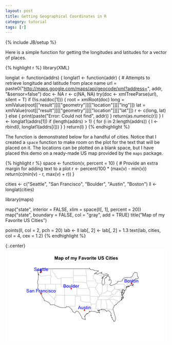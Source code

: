 ```yaml
---
layout: post
title: Getting Geographical Coordinates in R
category: tutorial
tags: [r]
---
```

{% include JB/setup %}





Here is a simple function for getting the longitudes and latitudes for a vector of places.


{% highlight r %}
library(XML)

longlat <- function(addrs) {
    longlat1 <- function(addr) {
        # Attempts to retrieve longitude and latitude from place name
        url = paste0("http://maps.google.com/maps/api/geocode/xml?address=", 
            addr, "&sensor=false")
        doc <- NA
        r <- c(NA, NA)
        try(doc <- xmlTreeParse(url), silent = T)
        if (!is.na(doc[1])) {
            root = xmlRoot(doc)
            long = xmlValue(root[["result"]][["geometry"]][["location"]][["lng"]])
            lat = xmlValue(root[["result"]][["geometry"]][["location"]][["lat"]])
            r <- c(long, lat)
        } else {
            print(paste("Error: Could not find", addr))
        }
        return(as.numeric(r))
    }
    l <- longlat1(addrs[1])
    if (length(addrs) > 1) {
        for (i in 2:length(addrs)) {
            l <- rbind(l, longlat1(addrs[i]))
        }
    }
    return(l)
}
{% endhighlight %}


The function is demonstrated below for a handful of cities. Notice that I created a `space` function to make room on the plot for the text that will be placed on it. The locations can be plotted on a blank space, but I have placed this demo on a ready-made US map provided by the `maps` package.


{% highlight r %}
space <- function(v, percent = 10) {
    # Provide an extra margin for adding text to a plot
    r <- percent/100 * (max(v) - min(v))
    return(c(min(v) - r, max(v) + r))
}

cities <- c("Seattle", "San Francisco", "Boulder", "Austin", "Boston")
ll <- longlat(cities)

library(maps)

map("state", interior = FALSE, xlim = space(ll[, 1], percent = 20))
map("state", boundary = FALSE, col = "gray", add = TRUE)
title("Map of my Favorite US Cities")

points(ll, col = 2, pch = 20)
lab <- ll
lab[, 2] <- lab[, 2] + 1.3
text(lab, cities, col = 4, cex = 1.2)
{% endhighlight %}

{:.center}
![plot of chunk unnamed-chunk-3](/static/2013-10-06-getting-geographical-coordinates-in-r/unnamed-chunk-3.png) 



